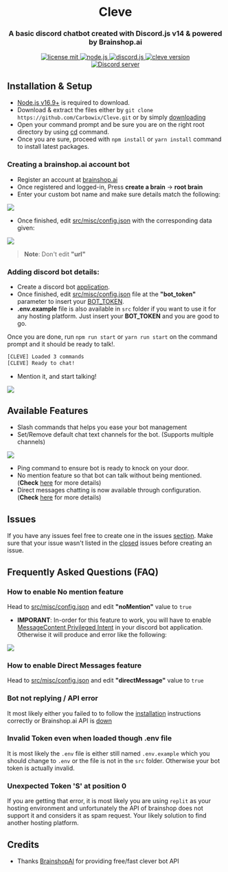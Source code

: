 <h1 align="center">
   Cleve
</h1>
<h3 align="center">A basic discord chatbot created with Discord.js v14 & powered by Brainshop.ai</h3>
<p align="center">

<a href="https://github.com/Carbowix/Cleve/blob/master/LICENSE">
   <img src="https://img.shields.io/github/license/carbowix/cleve?style=for-the-badge" alt="license mit"/>
</a>
<a href="https://nodejs.org/en/download/">
   <img src="https://img.shields.io/badge/node-16.9+-brightgreen?style=for-the-badge" alt="node.js"/>
</a>
<a href="https://github.com/discordjs/discord.js/">
   <img src="https://img.shields.io/badge/discord.js-v14-blue?style=for-the-badge" alt="discord.js"/>
</a>
<a href="https://github.com/Carbowix/Cleve">
   <img src="https://img.shields.io/github/package-json/v/carbowix/cleve?style=for-the-badge" alt="cleve version"/>
</a>
<br>
<a href="https://discord.gg/nntu7rgxtP">
<img src="https://img.shields.io/discord/633795546724827157?color=5865F2&logo=discord&logoColor=white" alt="Discord server" />
</a>
</p>


## Installation & Setup
- [Node.js v16.9+](https://bit.ly/49B390L) is required to download.
- Download & extract the files either by `git clone https://github.com/Carbowix/Cleve.git` or by simply [downloading](https://bit.ly/49B390L)
- Open your command prompt and be sure you are on the right root directory by using [cd](https://www.lifewire.com/change-directories-in-command-prompt-5185508) command.
- Once you are sure, proceed with `npm install` or `yarn install` command to install latest packages.

### Creating a brainshop.ai account bot
- Register an account at [brainshop.ai](http://brainshop.ai/user/register)
- Once registered and logged-in, Press **create a brain** -> **root brain**
- Enter your custom bot name and make sure details match the following:
<img src="https://i.ibb.co/WGkXrw1/tut-02.png">

- Once finished, edit [src/misc/config.json](https://github.com/Carbowix/Cleve/blob/master/src/misc/config.json) with the corresponding data given: 
<img src="https://i.ibb.co/3y2PXDt/tut-03.png">

>**Note**: Don't edit **"url"**

### Adding discord bot details:
- Create a discord bot [application](https://discordjs.guide/preparations/setting-up-a-bot-application.html#your-bot-s-token).
- Once finished, edit [src/misc/config.json](https://github.com/Carbowix/Cleve/blob/master/src/misc/config.json) file at the **"bot_token"** parameter to insert your [BOT_TOKEN](https://www.writebots.com/discord-bot-token/).
- **.env.example** file is also available in `src` folder if you want to use it for any hosting platform. Just insert your __BOT_TOKEN__ and you are good to go.

Once you are done, run `npm run start` or `yarn run start` on the command prompt and it should be ready to talk!.
```bash
[CLEVE] Loaded 3 commands
[CLEVE] Ready to chat!
```

- Mention it, and start talking!


<img src="https://i.ibb.co/M5tjLTh/cleve-Talk.png">

## Available Features
- Slash commands that helps you ease your bot management
- Set/Remove default chat text channels for the bot. (Supports multiple channels)
<img src="./src/misc/images/feature.png" />

- Ping command to ensure bot is ready to knock on your door.
- No mention feature so that bot can talk without being mentioned. (**Check** [here](#how-to-enable-no-mention-feature) for more details)
- Direct messages chatting is now available through configuration. (**Check** [here](#how-to-enable-direct-messages-feature) for more details)

## Issues
If you have any issues feel free to create one in the issues [section](https://github.com/Carbowix/Cleve/issues). Make sure that your issue wasn't listed in the [closed](https://github.com/Carbowix/Cleve/issues?q=is%3Aissue+is%3Aclosed) issues before creating an issue.

## Frequently Asked Questions (FAQ)
### How to enable No mention feature
Head to [src/misc/config.json](https://github.com/Carbowix/Cleve/blob/master/src/misc/config.json#L19) and edit **"noMention"** value to `true`

- **IMPORANT**: In-order for this feature to work, you will have to enable [MessageContent Privileged Intent](https://autocode.com/discord/threads/what-are-discord-privileged-intents-and-how-do-i-enable-them-tutorial-0c3f9977/) in your discord bot application. Otherwise it will produce and error like the following:
<img src="./src/misc/images/error.png">

### How to enable Direct Messages feature
Head to [src/misc/config.json](https://github.com/Carbowix/Cleve/blob/master/src/misc/config.json#L20) and edit **"directMessage"** value to `true`

### Bot not replying / API error
It most likely either you failed to to follow the [installation](#installation--setup) instructions correctly or Brainshop.ai API is [down](https://rapidapi.com/Acobot/api/brainshop-ai/discussions)

### Invalid Token even when loaded though .env file
It is most likely the `.env` file is either still named `.env.example` which you should change to `.env` or the file is not in the `src` folder.
Otherwise your bot token is actually invalid.

### Unexpected Token 'S' at position 0
If you are getting that error, it is most likely you are using `replit` as your hosting environment and unfortunately the API of brainshop does not support it and considers it as spam request. Your likely solution to find another hosting platform.  

## Credits
- Thanks [BrainshopAI](http://brainshop.ai/) for providing free/fast clever bot API

